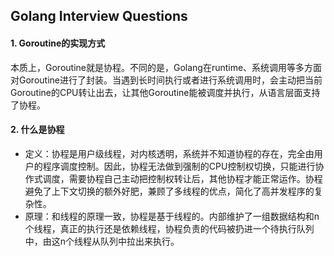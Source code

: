 ## Golang Interview Questions

#### 1. Goroutine的实现方式
本质上，Goroutine就是协程。不同的是，Golang在runtime、系统调用等多方面对Goroutine进行了封装。当遇到长时间执行或者进行系统调用时，会主动把当前Goroutine的CPU转让出去，让其他Goroutine能被调度并执行，从语言层面支持了协程。

#### 2. 什么是协程
- 定义：协程是用户级线程，对内核透明，系统并不知道协程的存在，完全由用户的程序调度控制。因此，协程无法做到强制的CPU控制权切换，只能进行协作式调度，需要协程自己主动把控制权转让后，其他协程才能正常运作。协程避免了上下文切换的额外好肥，兼顾了多线程的优点，简化了高并发程序的复杂性。
- 原理：和线程的原理一致，协程是基于线程的。内部维护了一组数据结构和n个线程，真正的执行还是依赖线程，协程负责的代码被扔进一个待执行队列中，由这n个线程从队列中拉出来执行。

<!-- #### 3.  -->